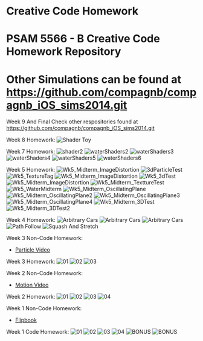 Creative Code Homework
=======================

PSAM 5566 - B Creative Code Homework Repository 
===============================================
Other Simulations can be found at https://github.com/compagnb/compagnb_iOS_sims2014.git
=======================================================================================

Week 9 And Final
Check other respositories found at  https://github.com/compagnb/compagnb_iOS_sims2014.git

Week 8 Homework:
![Shader Toy](http://a.parsons.edu/~compagnb/sims2014/wk9_ShaderToy.png)

Week 7 Homework:
![shader2](http://a.parsons.edu/~compagnb/sims2014/wk8_Shader1.jpg)
![waterShaders2](http://a.parsons.edu/~compagnb/sims2014/wk8_Shader2.png)
![waterShaders3](http://a.parsons.edu/~compagnb/sims2014/wk8_Shader3.jpg)
![waterShaders4](http://a.parsons.edu/~compagnb/sims2014/wk8_Shader4.jpg)
![waterShaders5](http://a.parsons.edu/~compagnb/sims2014/wk8_Shader5.jpg)
![waterShaders6](http://a.parsons.edu/~compagnb/sims2014/wk8_Shader6.jpg)

Week 5 Homework:
![Wk5_Midterm_ImageDistortion](http://a.parsons.edu/~compagnb/sims2014/wk5_ImageDistortion.jpg)
![3dParticleTest](http://a.parsons.edu/~compagnb/sims2014/wk5_3dParticles.jpg)
![Wk5_TextureTag](http://a.parsons.edu/~compagnb/sims2014/wk5_textureTag.jpg)
![Wk5_Midterm_ImageDistortion](http://a.parsons.edu/~compagnb/sims2014/wk5_ImageDistortion.jpg)
![Wk5_3dTest](http://a.parsons.edu/~compagnb/sims2014/wk5_ImageDistortion.jpg)
![Wk5_Midterm_ImageDistortion](http://a.parsons.edu/~compagnb/sims2014/wk5_3dTest.jpg)
![Wk5_Midterm_TexttureTest](http://a.parsons.edu/~compagnb/sims2014/wk5_textureBind.jpg)
![Wk5_WaterMidterm](http://a.parsons.edu/~compagnb/sims2014/wk5_waterTest.jpg)
![Wk5_Midterm_OscillatingPlane](http://a.parsons.edu/~compagnb/sims2014/wk5_ossilatingPlane1.jpg)
![Wk5_Midterm_OscillatingPlane2](http://a.parsons.edu/~compagnb/sims2014/wk5_ossilatingPLane2.jpg)
![Wk5_Midterm_OscillatingPlane3](http://a.parsons.edu/~compagnb/sims2014/wk5_OssilatingPlane3.jpg)
![Wk5_Midterm_OscillatingPlane4](http://a.parsons.edu/~compagnb/sims2014/wk5_OssilatingPlane1.png)
![Wk5_Midterm_3DTest](http://a.parsons.edu/~compagnb/sims2014/wk5_water2.jpg)
![Wk5_Midterm_3DTest2](http://a.parsons.edu/~compagnb/sims2014/wk5_water.jpg)


Week 4 Homework:
![Arbitrary Cars](http://a.parsons.edu/~compagnb/sims2014/wk_4cars.jpg)
![Arbitrary Cars](http://a.parsons.edu/~compagnb/sims2014/wk_4cars2.jpg)
![Arbitrary Cars](http://a.parsons.edu/~compagnb/sims2014/wk_4cars1.jpg)
![Path Follow](http://a.parsons.edu/~compagnb/sims2014/wk4_path.jpg)
![Squash And Stretch](http://a.parsons.edu/~compagnb/sims2014/wk4_Squash&Stretch.jpg)

Week 3 Non-Code Homework:
* [Particle Video](http://youtu.be/cjP5hBaatNY)

Week 3 Homework:
![01](http://a.parsons.edu/~compagnb/sims2014/Wk3_HW_Fireworks.png)
![02](http://a.parsons.edu/~compagnb/sims2014/Wk2_Wk3_HW_Sinusidal.png)
![03](http://a.parsons.edu/~compagnb/sims2014/Wk2_Wk3_HW_NotBallParticles.png)

Week 2 Non-Code Homework:
* [Motion Video](http://a.parsons.edu/~compagnb/sims2014/Wk2_1.gif) 

Week 2 Homework:
![01](http://a.parsons.edu/~compagnb/sims2014/Wk2_SquareTailTrails.png)
![02](http://a.parsons.edu/~compagnb/sims2014/Wk2_SinCosNatural.png)
![03](http://a.parsons.edu/~compagnb/sims2014/Wk2_Atan2Xeno.png)
![04](http://a.parsons.edu/~compagnb/sims2014/Wk2_redo_1.png)


Week 1 Non-Code Homework:
* [Flipbook](http://youtu.be/PrvINi-tjDk) 

Week 1 Code Homework:
![01](http://a.parsons.edu/~compagnb/sims2014/Wk1_HwA_RectInterpolate.png)
![02](http://a.parsons.edu/~compagnb/sims2014/Wk1_HwB_ClickChangePt.png)
![03](http://a.parsons.edu/~compagnb/sims2014/Wk1_HwC_ShaperControls.png)
![04](http://a.parsons.edu/~compagnb/sims2014/Wk1_HwD_MulipleXeno.png)
![BONUS](http://a.parsons.edu/~compagnb/sims2014/Wk1_HwBonus_MultipleXenoTrail.png)
![BONUS](http://a.parsons.edu/~compagnb/sims2014/Wk1_HwBonus_MultipleXenoTrail2.png)

